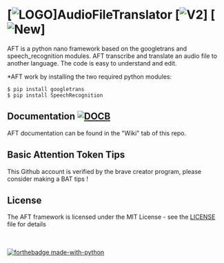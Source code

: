 # [![LOGO](https://raw.githubusercontent.com/nnnzo/Ressources/master/img/ezgif-7-104fbcfa5505.gif)]AudioFileTranslator [![V2](https://img.shields.io/badge/-V2-brightgreen)] [![New](https://img.shields.io/badge/-new-orange)]
AFT is a python nano framework based on the googletrans and speech_recognition modules. AFT transcribe and translate an audio file to another language. The code is easy to understand and edit.

*AFT work by installing the two required python modules:
</br>
```shell 
$ pip install googletrans
$ pip install SpeechRecognition
```

## Documentation [![DOCB](https://img.shields.io/badge/-Access%20Wiki%20%3E-blue)](https://github.com/nnnzo/AudioFileTranslator/wiki)
AFT documentation can be found in the "Wiki" tab of this repo.

## Basic Attention Token Tips

This Github account is verified by the brave creator program, please consider making a BAT tips ! 

## License

The AFT framework is licensed under the MIT License - see the [LICENSE](LICENSE) file for details

</br> </br>
[![forthebadge made-with-python](http://ForTheBadge.com/images/badges/made-with-python.svg)](https://www.python.org/)
